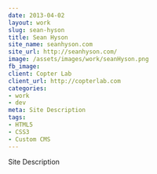 ```yaml
---
date: 2013-04-02
layout: work
slug: sean-hyson
title: Sean Hyson
site_name: seanhyson.com
site_url: http://seanhyson.com/
image: /assets/images/work/seanHyson.png
fb_image: 
client: Copter Lab
client_url: http://copterlab.com
categories:
- work
- dev
meta: Site Description
tags: 
- HTML5
- CSS3
- Custom CMS
---
```


Site Description